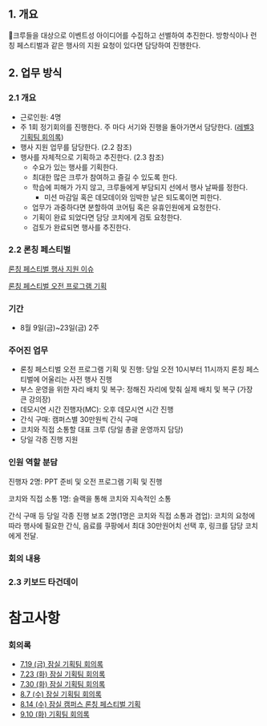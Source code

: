 

## 1. 개요

크루들을 대상으로 이벤트성 아이디어를 수집하고 선별하여 추진한다. 방항식이나 런칭 페스티벌과 같은 행사의 지원 요청이 있다면 담당하여 진행한다.


## 2. 업무 방식

### 2.1 개요

- 근로인원: 4명
- 주 1회 정기회의를 진행한다. 주 마다 서기와 진행을 돌아가면서 담당한다. ([레벨3 기획팀 회의록](https://github.com/woowacourse/working-scholars/wiki/%ED%9A%8C%EC%9D%98%EB%A1%9D#%EC%9E%A0%EC%8B%A4-%EA%B8%B0%ED%9A%8D%ED%8C%80))
- 행사 지원 업무를 담당한다. (2.2 참조)
- 행사를 자체적으로 기획하고 추진한다. (2.3 참조)
	- 수요가 있는 행사를 기획한다.
	- 최대한 많은 크루가 참여하고 즐길 수 있도록 한다.
	- 학습에 피해가 가지 않고, 크루들에게 부담되지 선에서 행사 날짜를 정한다.
		- 미션 마감일 혹은 데모데이와 임박한 날은 되도록이면 피한다.
	- 업무가 과중하다면 분할하여 코어팀 혹은 유휴인원에게 요청한다.
	- 기획이 완료 되었다면 담당 코치에게 검토 요청한다.
	- 검토가 완료되면 행사를 추진한다.

### 2.2 론칭 페스티벌

[론칭 페스티벌 행사 지원 이슈](https://github.com/woowacourse/working-scholars/issues/87)

[론칭 페스티벌 오전 프로그램 기획](https://github.com/woowacourse/working-scholars/wiki/8.14-(%EC%88%98)-%EC%9E%A0%EC%8B%A4-%EC%BA%A0%ED%8D%BC%EC%8A%A4-%EB%A1%A0%EC%B9%AD-%ED%8E%98%EC%8A%A4%ED%8B%B0%EB%B2%8C-%EA%B8%B0%ED%9A%8D)

### 기간
- 8월 9일(금)~23일(금) 2주
### 주어진 업무
- 론칭 페스티벌 오전 프로그램 기획 및 진행: 당일 오전 10시부터 11시까지 론칭 페스티벌에 어울리는 사전 행사 진행
- 부스 운영을 위한 자리 배치 및 복구: 정해진 자리에 맞춰 실제 배치 및 복구 (가장 큰 강의장)
- 데모시연 시간 진행자(MC): 오후 데모시연 시간 진행
- 간식 구매: 캠퍼스별 30만원씩 간식 구매
- 코치와 직접 소통할 대표 크루 (당일 총괄 운영까지 담당)
- 당일 각종 진행 지원
### 인원 역할 분담

진행자 2명: 
PPT 준비 및 오전 프로그램 기획 및 진행

코치와 직접 소통 1명:
슬랙을 통해 코치와 지속적인 소통

간식 구매 등 당일 각종 진행 보조 2명(1명은 코치와 직접 소통과 겸업):
코치의 요청에 따라 행사에 필요한 간식, 음료를 쿠팡에서 최대 30만원어치 선택 후, 링크를 담당 코치에게 전달.
### 회의 내용


### 2.3 키보드 타건데이



# 참고사항

### 회의록
- [7.19 (금) 잠실 기획팀 회의록](https://github.com/woowacourse/working-scholars/wiki/7.19-%28%EA%B8%88%29-%EC%9E%A0%EC%8B%A4-%EA%B8%B0%ED%9A%8D%ED%8C%80-%ED%9A%8C%EC%9D%98%EB%A1%9D)
- [7.23 (화) 잠실 기획팀 회의록](https://github.com/woowacourse/working-scholars/wiki/7.23-%28%ED%99%94%29-%EC%9E%A0%EC%8B%A4-%EA%B8%B0%ED%9A%8D%ED%8C%80-%ED%9A%8C%EC%9D%98%EB%A1%9D)
- [7.30 (화) 잠실 기획팀 회의록](https://github.com/woowacourse/working-scholars/wiki/7.30-%28%ED%99%94%29-%EC%9E%A0%EC%8B%A4-%EA%B8%B0%ED%9A%8D%ED%8C%80-%ED%9A%8C%EC%9D%98%EB%A1%9D)
- [8.7 (수) 잠실 기획팀 회의록](https://github.com/woowacourse/working-scholars/wiki/8.7-%28%EC%88%98%29-%EC%9E%A0%EC%8B%A4-%EA%B8%B0%ED%9A%8D%ED%8C%80-%ED%9A%8C%EC%9D%98%EB%A1%9D)
- [8.14 (수) 잠실 캠퍼스 론칭 페스티벌 기획](https://github.com/woowacourse/working-scholars/wiki/8.14-%28%EC%88%98%29-%EC%9E%A0%EC%8B%A4-%EC%BA%A0%ED%8D%BC%EC%8A%A4-%EB%A1%A0%EC%B9%AD-%ED%8E%98%EC%8A%A4%ED%8B%B0%EB%B2%8C-%EA%B8%B0%ED%9A%8D)
- [9.10 (화) 기획팀 회의록](https://github.com/woowacourse/working-scholars/wiki/9.10-%28%ED%99%94%29-%EA%B8%B0%ED%9A%8D%ED%8C%80-%ED%9A%8C%EC%9D%98%EB%A1%9D)